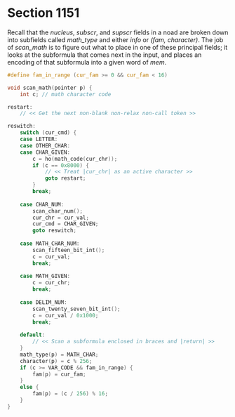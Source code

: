 # Section 1151

Recall that the *nucleus*, *subscr*, and *supscr* fields in a noad are broken down into subfields called *math_type* and either *info* or *(fam, character)*.
The job of *scan_math* is to figure out what to place in one of these principal fields; it looks at the subformula that comes next in the input, and places an encoding of that subformula into a given word of *mem*.

```c include/texmath.h
#define fam_in_range (cur_fam >= 0 && cur_fam < 16)
```

```c math/math_lists.c
void scan_math(pointer p) {
    int c; // math character code

restart:
    // << Get the next non-blank non-relax non-call token >>

reswitch:
    switch (cur_cmd) {
    case LETTER:
    case OTHER_CHAR:
    case CHAR_GIVEN:
        c = ho(math_code(cur_chr));
        if (c == 0x8000) {
            // << Treat |cur_chr| as an active character >>
            goto restart;
        }
        break;
    
    case CHAR_NUM:
        scan_char_num();
        cur_chr = cur_val;
        cur_cmd = CHAR_GIVEN;
        goto reswitch;
    
    case MATH_CHAR_NUM:
        scan_fifteen_bit_int();
        c = cur_val;
        break;
    
    case MATH_GIVEN:
        c = cur_chr;
        break;
    
    case DELIM_NUM:
        scan_twenty_seven_bit_int();
        c = cur_val / 0x1000;
        break;
    
    default:
        // << Scan a subformula enclosed in braces and |return| >>
    }
    math_type(p) = MATH_CHAR;
    character(p) = c % 256;
    if (c >= VAR_CODE && fam_in_range) {
        fam(p) = cur_fam;
    }
    else {
        fam(p) = (c / 256) % 16;
    }
}
```
